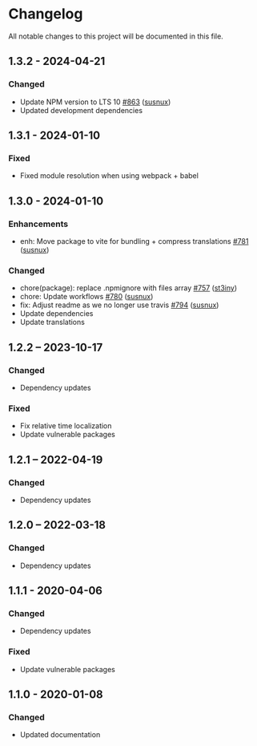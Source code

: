 <!--
  - SPDX-FileCopyrightText: 2020 Nextcloud GmbH and Nextcloud contributors
  - SPDX-License-Identifier: GPL-3.0-or-later
-->

# Changelog

All notable changes to this project will be documented in this file.

## 1.3.2 - 2024-04-21
### Changed
* Update NPM version to LTS 10 [#863](https://github.com/nextcloud-libraries/nextcloud-moment/pull/863) \([susnux](https://github.com/susnux)\)
* Updated development dependencies

## 1.3.1 - 2024-01-10
### Fixed
* Fixed module resolution when using webpack + babel

## 1.3.0 - 2024-01-10
### Enhancements
* enh: Move package to vite for bundling + compress translations [#781](https://github.com/nextcloud-libraries/nextcloud-moment/pull/781) \([susnux](https://github.com/susnux)\)

### Changed
* chore(package): replace .npmignore with files array [#757](https://github.com/nextcloud-libraries/nextcloud-moment/pull/757) \([st3iny](https://github.com/st3iny)\)
* chore: Update workflows [#780](https://github.com/nextcloud-libraries/nextcloud-moment/pull/780) \([susnux](https://github.com/susnux)\)
* fix: Adjust readme as we no longer use travis [#794](https://github.com/nextcloud-libraries/nextcloud-moment/pull/794) \([susnux](https://github.com/susnux)\)
* Update dependencies
* Update translations

## 1.2.2 – 2023-10-17
### Changed
- Dependency updates
### Fixed
- Fix relative time localization
- Update vulnerable packages

## 1.2.1 – 2022-04-19
### Changed
- Dependency updates

## 1.2.0 – 2022-03-18
### Changed
- Dependency updates

## 1.1.1 - 2020-04-06
### Changed
- Dependency updates
### Fixed
- Update vulnerable packages

## 1.1.0 - 2020-01-08
### Changed
- Updated documentation
